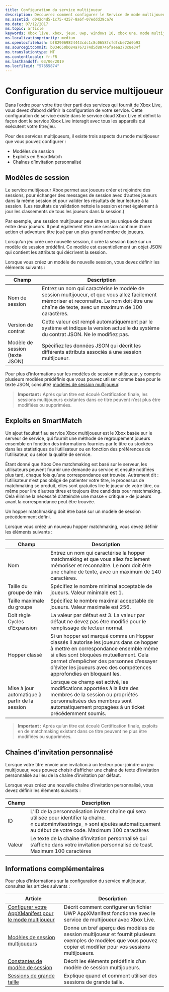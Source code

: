 ```yaml
---
title: Configuration du service multijoueur
description: Découvrez comment configurer le Service de mode multijoueur Xbox Live.
ms.assetid: d042d4d5-1c75-4257-8a6f-07eddd39ca7e
ms.date: 07/12/2017
ms.topic: article
keywords: Xbox live, xbox, jeux, uwp, windows 10, xbox une, mode multijoueur, configuration du service, modèle de session, chaîne d’invitation personnalisé, smartmatch hopper
ms.localizationpriority: medium
ms.openlocfilehash: bf829069824443cdc1c8c0658fcfdfcbe72d0b93
ms.sourcegitcommit: b034650b684a767274d5d88746faeea373c8e34f
ms.translationtype: MT
ms.contentlocale: fr-FR
ms.lasthandoff: 03/06/2019
ms.locfileid: "57655874"
---
```

# <a name="multiplayer-service-configuration"></a>Configuration du service multijoueur
Dans l’ordre pour votre titre tirer parti des services qui fournit de Xbox Live, vous devez d’abord définir la configuration de votre service. Cette configuration de service existe dans le service cloud Xbox Live et définit la façon dont le service Xbox Live interagit avec tous les appareils qui exécutent votre titre/jeu.

Pour des services multijoueurs, il existe trois aspects du mode multijoueur que vous pouvez configurer :
* Modèles de session
* Exploits en SmartMatch
* Chaînes d’invitation personnalisé

## <a name="session-templates"></a>Modèles de session
Le service multijoueur Xbox permet aux joueurs créer et rejoindre des sessions, pour échanger des messages de session avec d’autres joueurs dans la même session et pour valider les résultats de leur lecture à la session. (Les résultats de validation nettoie la session et met également à jour les classements de tous les joueurs dans la session.)

Par exemple, une session multijoueur peut être un jeu unique de chess entre deux joueurs. Il peut également être une session continue d’une action et adventure titre joué par un plus grand nombre de joueurs.

Lorsqu’un jeu crée une nouvelle session, il crée la session basé sur un modèle de session prédéfini. Ce modèle est essentiellement un objet JSON qui contient les attributs qui décrivent la session.

Lorsque vous créez un modèle de nouvelle session, vous devez définir les éléments suivants :

| Champ | Description |
| --- | --- |
| Nom de session | Entrez un nom qui caractérise le modèle de session multijoueur, et que vous allez facilement mémoriser et reconnaître. Le nom doit être une chaîne de texte, avec un maximum de 100 caractères. |
| Version de contrat | Cette valeur est rempli automatiquement par le système et indique la version actuelle du système du contrat JSON. Ne le modifiez pas. |
| Modèle de session (texte JSON) | Spécifiez les données JSON qui décrit les différents attributs associés à une session multijoueur. |

Pour plus d’informations sur les modèles de session multijoueur, y compris plusieurs modèles prédéfinis que vous pouvez utiliser comme base pour le texte JSON, consultez [modèles de session multijoueur](session-templates.md).

> **Important :** Après qu’un titre est écoulé Certification finale, les sessions multijoueurs existantes dans ce titre peuvent n’est plus être modifiées ou supprimées.

## <a name="smartmatch-hoppers"></a>Exploits en SmartMatch

Un ajout facultatif au service Xbox multijoueur est le Xbox basée sur le serveur de service, qui fournit une méthode de regroupement joueurs ensemble en fonction des informations fournies par le titre ou stockées dans les statistiques de l’utilisateur ou en fonction des préférences de l’utilisateur, ou selon la qualité de service.

Étant donné que Xbox One matchmaking est basé sur le serveur, les utilisateurs peuvent fournir une demande au service et ensuite notifiées plus tard, chaque fois qu’une correspondance est trouvée. Autrement dit : l’utilisateur n’est pas obligé de patienter votre titre, le processus de matchmaking se produit, elles sont gratuites lire le joueur de votre titre, ou même pour lire d’autres titres et toujours être candidats pour matchmaking. Cela élimine la nécessité d’atteindre une masse « critique » de joueurs avant la correspondance peut être trouvée.

Un hopper matchmaking doit être basé sur un modèle de session précédemment défini.

Lorsque vous créez un nouveau hopper matchmaking, vous devez définir les éléments suivants :

| Champ | Description |
|---|---|
|Nom| Entrez un nom qui caractérise la hopper matchmaking et que vous allez facilement mémoriser et reconnaître. Le nom doit être une chaîne de texte, avec un maximum de 140 caractères. |
| Taille du groupe de min | Spécifiez le nombre minimal acceptable de joueurs. Valeur minimale est 1. |
| Taille maximale du groupe | Spécifiez le nombre maximal acceptable de joueurs. Valeur maximale est 256. |
| Doit règle Cycles d’Expansion | La valeur par défaut est 3. La valeur par défaut ne devez pas être modifié pour le remplissage de lecteur normal. |
| Hopper classé | Si un hopper est marqué comme un Hopper classés il autorise les joueurs dans ce hopper à mettre en correspondance ensemble même si elles sont bloquées mutuellement. Cela permet d’empêcher des personnes d’essayer d’éviter les joueurs avec des compétences approfondies en bloquant les. |
| Mise à jour automatique à partir de la session | Lorsque ce champ est activé, les modifications apportées à la liste des membres de la session ou propriétés personnalisées des membres sont automatiquement propagées à un ticket précédemment soumis. |

> **Important :** Après qu’un titre est écoulé Certification finale, exploits en de matchmaking existant dans ce titre peuvent ne plus être modifiées ou supprimées.

## <a name="custom-invite-strings"></a>Chaînes d’invitation personnalisé
Lorsque votre titre envoie une invitation à un lecteur pour joindre un jeu multijoueur, vous pouvez choisir d’afficher une chaîne de texte d’invitation personnalisé au lieu de la chaîne d’invitation par défaut.

Lorsque vous créez une nouvelle chaîne d’invitation personnalisé, vous devez définir les éléments suivants :

| Champ | Description |
|---|---|
| ID | L’ID de la personnalisation inviter chaîne qui sera utilisée pour identifier la chaîne. « custominvitestrings_ » sont ajoutés automatiquement au début de votre code. Maximum 100 caractères |
| Valeur | Le texte de la chaîne d’invitation personnalisé qui s’affiche dans votre invitation personnalisé de toast. Maximum 100 caractères |

## <a name="additional-information"></a>Informations complémentaires

Pour plus d’informations sur la configuration du service multijoueur, consultez les articles suivants :

**Article** | **Description**
--- | ---
[Configurer votre AppXManifest pour le mode multijoueur](configure-your-appxmanifest-for-multiplayer.md) | Décrit comment configurer un fichier UWP AppXManifest fonctionne avec le service de multijoueur avec Xbox Live.
[Modèles de session multijoueurs](session-templates.md) | Donne un bref aperçu des modèles de session multijoueur et fournit plusieurs exemples de modèles que vous pouvez copier et modifier pour vos sessions multijoueurs.
[Constantes de modèle de session](session-template-constants.md) | Décrit les éléments prédéfinis d’un modèle de session multijoueurs.
[Sessions de grande taille](large-sessions.md) | Explique quand et comment utiliser des sessions de grande taille.
